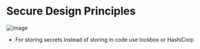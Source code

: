 # Secure Design Principles
![image](https://github.com/trohit/ik/assets/466385/43ef029c-ffc1-42af-ac01-80bb8a330c20)
- For storing secrets instead of storing in code use lockbox or HashiCorp
